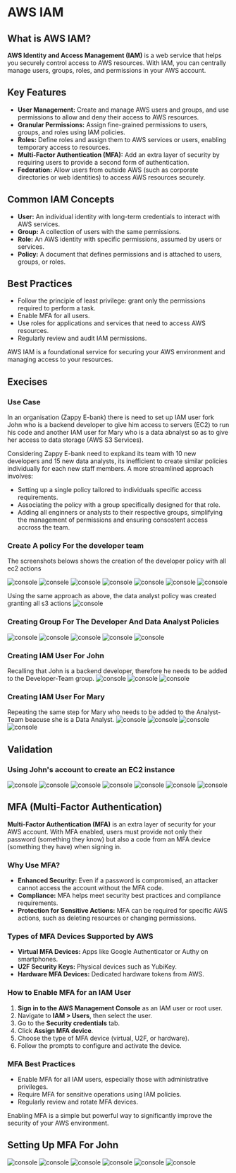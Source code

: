 # AWS IAM

## What is AWS IAM?

**AWS Identity and Access Management (IAM)** is a web service that helps you securely control access to AWS resources. With IAM, you can centrally manage users, groups, roles, and permissions in your AWS account.

## Key Features

- **User Management:** Create and manage AWS users and groups, and use permissions to allow and deny their access to AWS resources.
- **Granular Permissions:** Assign fine-grained permissions to users, groups, and roles using IAM policies.
- **Roles:** Define roles and assign them to AWS services or users, enabling temporary access to resources.
- **Multi-Factor Authentication (MFA):** Add an extra layer of security by requiring users to provide a second form of authentication.
- **Federation:** Allow users from outside AWS (such as corporate directories or web identities) to access AWS resources securely.

## Common IAM Concepts

- **User:** An individual identity with long-term credentials to interact with AWS services.
- **Group:** A collection of users with the same permissions.
- **Role:** An AWS identity with specific permissions, assumed by users or services.
- **Policy:** A document that defines permissions and is attached to users, groups, or roles.

## Best Practices

- Follow the principle of least privilege: grant only the permissions required to perform a task.
- Enable MFA for all users.
- Use roles for applications and services that need to access AWS resources.
- Regularly review and audit IAM permissions.

AWS IAM is a foundational service for securing your AWS environment and managing access to your resources.

## Execises

### Use Case

In an organisation (Zappy E-bank) there is need to set up IAM user fork John who is a backend developer to give him access to servers (EC2) to run his code and another IAM user for Mary who is a data abnalyst so as to give her access to data storage (AWS S3 Services). </br>

Considering Zappy E-bank need to expkand its team with 10 new developers and 15 new data analysts, its inefficient to create similar policies individually for each new staff members. A more streamlined approach involves:

- Setting up a single policy tailored to individuals specific access requirements.
- Associating the policy with a group specifically designed for that role.
- Adding all enginners or analysts to their respective groups, simplifying the management of permissions and ensuring consostent access accross the team.

### Create A policy For the developer team

The screenshots belows shows the creation of the developer policy with all ec2 actions

![console](images/console1.png)
![consele](images/console2.png)
![console](images/console3.png)
![console](images/console4.png)
![console](images/console5.png)
![console](images/console6.png)
![console](images/console7.png)

Using the same approach as above, the data analyst policy was created granting all s3 actions
![console](images/console8.png)

### Creating Group For The Developer And Data Analyst Policies

![console](images/console9.png)
![console](images/console10.png)
![console](images/console11.png)
![console](images/console12.png)
![console](images/console13.png)

### Creating IAM User For John

Recalling that John is a backend developer, therefore he needs to be added to the Developer-Team group.
![console](images/console14.png)
![console](images/console15.png)
![console](images/console16.png)

### Creating IAM User For Mary

Repeating the same step for Mary who needs to be added to the Analyst-Team beacuse she is a Data Analyst.
![console](images/console17.png)
![console](images/console18.png)
![console](images/console19.png)
![console](images/console20.png)

## Validation

### Using John's account to create an EC2 instance

![console](images/console21.png)
![console](images/console22.png)
![console](images/console23.png)
![console](images/console24.png)
![console](images/console25.png)
![console](images/console26.png)
![console](images/console27.png)

## MFA (Multi-Factor Authentication)

**Multi-Factor Authentication (MFA)** is an extra layer of security for your AWS account. With MFA enabled, users must provide not only their password (something they know) but also a code from an MFA device (something they have) when signing in.

### Why Use MFA?

- **Enhanced Security:** Even if a password is compromised, an attacker cannot access the account without the MFA code.
- **Compliance:** MFA helps meet security best practices and compliance requirements.
- **Protection for Sensitive Actions:** MFA can be required for specific AWS actions, such as deleting resources or changing permissions.

### Types of MFA Devices Supported by AWS

- **Virtual MFA Devices:** Apps like Google Authenticator or Authy on smartphones.
- **U2F Security Keys:** Physical devices such as YubiKey.
- **Hardware MFA Devices:** Dedicated hardware tokens from AWS.

### How to Enable MFA for an IAM User

1. **Sign in to the AWS Management Console** as an IAM user or root user.
2. Navigate to **IAM > Users**, then select the user.
3. Go to the **Security credentials** tab.
4. Click **Assign MFA device**.
5. Choose the type of MFA device (virtual, U2F, or hardware).
6. Follow the prompts to configure and activate the device.

### MFA Best Practices

- Enable MFA for all IAM users, especially those with administrative privileges.
- Require MFA for sensitive operations using IAM policies.
- Regularly review and rotate MFA devices.

Enabling MFA is a simple but powerful way to significantly improve the security of your AWS environment.

## Setting Up MFA For John

![console](images/console28.png)
![console](images/console29.png)
![console](images/console30.png)
![console](images/console31.png)
![console](images/console32.png)
![console](images/console33.png)
